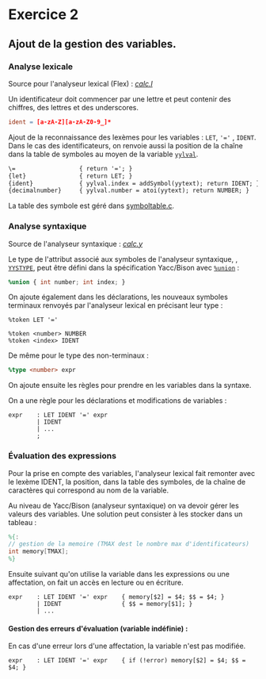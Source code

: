 # Exercice 2

## Ajout de la gestion des variables.

### Analyse lexicale
Source pour l'analyseur lexical (Flex) : *[calc.l](calc.l)*

Un identificateur doit commencer par une lettre et peut contenir des chiffres, des lettres et des underscores.

```flex
ident = [a-zA-Z][a-zA-Z0-9_]*
```

Ajout de la reconnaissance des lexèmes pour les variables : `LET`, `'='` , `IDENT`.
Dans le cas des identificateurs, on renvoie aussi la position de la chaîne dans la table de symboles au moyen de la variable [`yylval`](https://www.gnu.org/software/bison/manual/bison.html#index-yylval-1).

```lex
\=                  { return '='; }
{let}               { return LET; }
{ident}             { yylval.index = addSymbol(yytext); return IDENT; }
{decimalnumber}     { yylval.number = atoi(yytext); return NUMBER; }
```
La table des symbole est géré dans [symboltable.c](./symboltable.c).

### Analyse syntaxique
Source de l'analyseur syntaxique : *[calc.y](calc.y)*

Le type de l'attribut associé aux symboles de l'analyseur syntaxique,
, [`YYSTYPE`](https://www.gnu.org/software/bison/manual/bison.html#index-YYSTYPE),
peut être défini dans la spécification Yacc/Bison avec [`%union`](https://www.gnu.org/software/bison/manual/bison.html#Union-Decl) :

```yacc
%union { int number; int index; }
```
On ajoute également dans les déclarations, les nouveaux symboles terminaux renvoyés par l'analyseur lexical en précisant leur type :

```
%token LET '=' 

%token <number> NUMBER
%token <index> IDENT
```

De même pour le type des non-terminaux :

```yacc
%type <number> expr
```

On ajoute ensuite les règles pour prendre en les variables dans la syntaxe.

On a une règle pour les déclarations et modifications de variables :

```
expr    : LET IDENT '=' expr
        | IDENT
        | ...
	    ;
```

### Évaluation des expressions
Pour la prise en compte des variables, l'analyseur lexical fait remonter avec le lexème IDENT, 
la position, dans la table des symboles, de la chaîne de caractères qui correspond au nom de la variable.

Au niveau de Yacc/Bison (analyseur syntaxique) on va devoir gérer les valeurs des variables. 
Une solution peut consister à les stocker dans un tableau : 

```yacc
%{: 
// gestion de la memoire (TMAX dest le nombre max d'identificateurs)
int memory[TMAX];
%}
```

Ensuite suivant qu'on utilise la variable dans les expressions ou une affectation, 
on fait un accès en lecture ou en écriture.

```
expr    : LET IDENT '=' expr    { memory[$2] = $4; $$ = $4; }
        | IDENT                 { $$ = memory[$1]; }
        | ...
```

#### Gestion des erreurs d'évaluation (variable indéfinie) : 
En cas d'une erreur lors d'une affectation, la variable n'est pas modifiée.

```
expr    : LET IDENT '=' expr    { if (!error) memory[$2] = $4; $$ = $4; }
```


